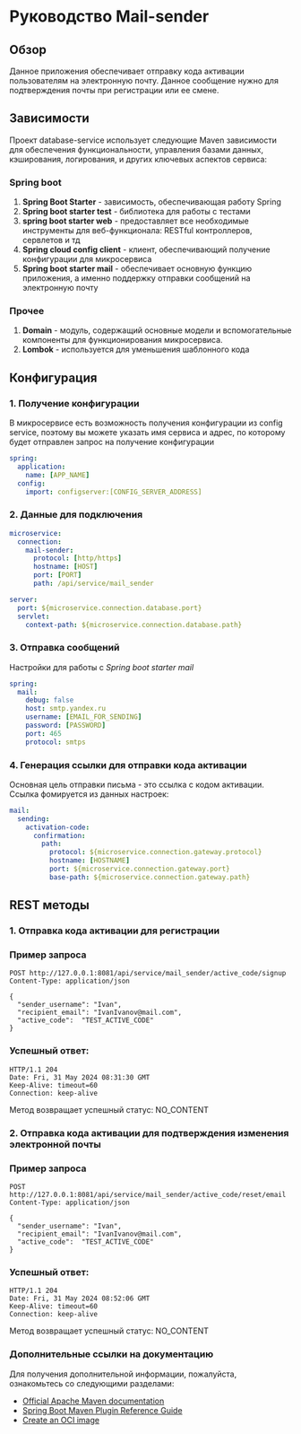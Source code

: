 # Руководство Mail-sender

## Обзор
Данное приложения обеспечивает отправку кода активации пользователям на электронную почту. Данное сообщение нужно для подтверждения почты при регистрации или ее смене.

## Зависимости
Проект database-service использует следующие Maven зависимости для обеспечения функциональности, управления базами данных, кэширования, логирования, и других ключевых аспектов сервиса:

### Spring boot
1. **Spring Boot Starter** - зависимость, обеспечивающая работу Spring
2. **Spring boot starter test** - библиотека для работы с тестами
3. **spring boot starter web** - предоставляет все необходимые инструменты для веб-функционала: RESTful контроллеров, сервлетов и тд
4. **Spring cloud config client** - клиент, обеспечивающий получение конфигурации для микросервиса
5. **Spring boot starter mail** - обеспечивает основную функцию приложения, а именно поддержку отправки сообщений на электронную почту  

### Прочее
1. **Domain** - модуль, содержащий основные модели и вспомогательные компоненты для функционирования микросервиса.
2. **Lombok** - используется для уменьшения шаблонного кода

## Конфигурация
### 1. Получение конфигурации
В микросервисе есть возможность получения конфигурации из config service, поэтому вы можете указать имя сервиса и адрес, по которому будет отправлен запрос на получение конфигурации
```yaml
spring:
  application:
    name: [APP_NAME]
  config:
    import: configserver:[CONFIG_SERVER_ADDRESS]
```

### 2. Данные для подключения
```yaml
microservice:
  connection:
    mail-sender:
      protocol: [http/https]
      hostname: [HOST]
      port: [PORT]
      path: /api/service/mail_sender

server:
  port: ${microservice.connection.database.port}
  servlet:
    context-path: ${microservice.connection.database.path}
```
### 3. Отправка сообщений
Настройки для работы с _Spring boot starter mail_
```yaml
spring:
  mail:
    debug: false
    host: smtp.yandex.ru
    username: [EMAIL_FOR_SENDING]
    password: [PASSWORD]
    port: 465
    protocol: smtps
```

### 4. Генерация ссылки для отправки кода активации
Основная цель отправки письма - это ссылка с кодом активации. Ссылка фомируется из данных настроек:
```yaml
mail:
  sending:
    activation-code:
      confirmation:
        path:
          protocol: ${microservice.connection.gateway.protocol}
          hostname: [HOSTNAME]
          port: ${microservice.connection.gateway.port}
          base-path: ${microservice.connection.gateway.path}
```


## REST методы

### 1. Отправка кода активации для регистрации
### Пример запроса
```http request
POST http://127.0.0.1:8081/api/service/mail_sender/active_code/signup
Content-Type: application/json

{
  "sender_username": "Ivan",
  "recipient_email": "IvanIvanov@mail.com",
  "active_code":  "TEST_ACTIVE_CODE"
}
```

### Успешный ответ:
```http request
HTTP/1.1 204 
Date: Fri, 31 May 2024 08:31:30 GMT
Keep-Alive: timeout=60
Connection: keep-alive
```
Метод возвращает успешный статус: NO_CONTENT

### 2. Отправка кода активации для подтверждения изменения электронной почты 
### Пример запроса
```http request
POST http://127.0.0.1:8081/api/service/mail_sender/active_code/reset/email
Content-Type: application/json

{
  "sender_username": "Ivan",
  "recipient_email": "IvanIvanov@mail.com",
  "active_code":  "TEST_ACTIVE_CODE"
}
```

### Успешный ответ:
```http request
HTTP/1.1 204 
Date: Fri, 31 May 2024 08:52:06 GMT
Keep-Alive: timeout=60
Connection: keep-alive
```
Метод возвращает успешный статус: NO_CONTENT


### Дополнительные ссылки на документацию
Для получения дополнительной информации, пожалуйста, ознакомьтесь со следующими разделами:

* [Official Apache Maven documentation](https://maven.apache.org/guides/index.html)
* [Spring Boot Maven Plugin Reference Guide](https://docs.spring.io/spring-boot/docs/3.1.5/maven-plugin/reference/html/)
* [Create an OCI image](https://docs.spring.io/spring-boot/docs/3.1.5/maven-plugin/reference/html/#build-image)